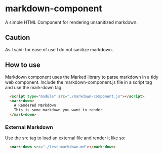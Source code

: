 # markdown-component
A simple HTML Component for rendering unsanitized markdown.

## Caution
As I said: for ease of use I do not sanitize markdown. 

## How to use

Markdown component uses the Marked library to parse markdown in a tidy web component. Include the markdown-component.js file in a script tag and use the 
mark-down tag. 

```html
  <script type="module" src="./markdown-component.js"></script>
  <mark-down>
    # Rendered Markdown 
    This is some markdown you want to render
  </mark-down>
``` 

### External Markdown

Use the src tag to load an external file and render it like so: 


```html
  <mark-down src="./test-markdown.md"></mark-down>
```
